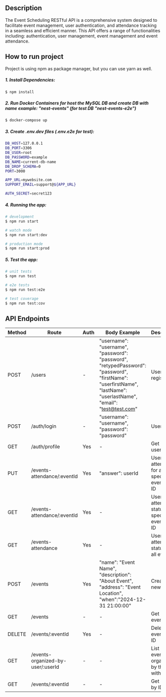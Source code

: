 ## Description

The Event Scheduling RESTful API is a comprehensive system designed to facilitate event management, user authentication, and attendance tracking in a seamless and efficient manner. This API offers a range of functionalities including: authentication, user management, event management and event attendance.

## How to run project
Project is using npm as package manager, but you can use yarn as well.
##### 1. Install Dependencies:
```bash
$ npm install
```

##### 2. Run Docker Containers for host the MySQL DB and create DB with name example: "nest-events" (for test DB "nest-events-e2e")

```bash
$ docker-compose up
```

##### 3. Create .env.dev files (.env.e2e for test):

```bash
DB_HOST=127.0.0.1
DB_PORT=3306
DB_USER=root
DB_PASSWORD=example
DB_NAME=current-db-name
DB_DROP_SCHEMA=0
PORT=3000

APP_URL=mywebsite.com
SUPPORT_EMAIL=support@${APP_URL}

AUTH_SECRET=secret123
```

##### 4. Running the app:

```bash
# development
$ npm run start

# watch mode
$ npm run start:dev

# production mode
$ npm run start:prod
```

##### 5. Test the app:

```bash
# unit tests
$ npm run test

# e2e tests
$ npm run test:e2e

# test coverage
$ npm run test:cov
```
## API Endpoints

| Method | Route | Auth | Body Example | Description |
|---|---|---|---|---|
| POST | /users | - | "username": "username",<br>"password": "password",<br>"retypedPassword": "password",<br>"firstName": "userfirstName",<br>"lastName": "userlastName",<br>"email": "test@test.com" | User register |
| POST | /auth/login | - | "username": "username",<br>"password": "password" | User login |
| GET | /auth/profile | Yes | - | Get current user profile |
| PUT | /events-attendance/:eventId | Yes | "answer": userId | User mark attendance for a specific event with  ID |
| GET | /events-attendance/:eventId | Yes | - | Users attendance status for a specific event with ID |
| GET | /events-attendance | Yes | - | User attendance status for all events |
| POST | /events | Yes | "name": "Event Name",<br>"description": "About Event", <br>"address": "Event Location",<br>"when":"2024-12-31 21:00:00" | Create a new event |
| GET | /events | - | - | Get a list of events |
| DELETE | /events/:eventId | Yes | - | Delete user event with ID |
| GET | /events-organized-by-user/:userId | - | - | List of events organized by the user with ID |
| GET | /events/:eventId | - | - | Get event by ID |
